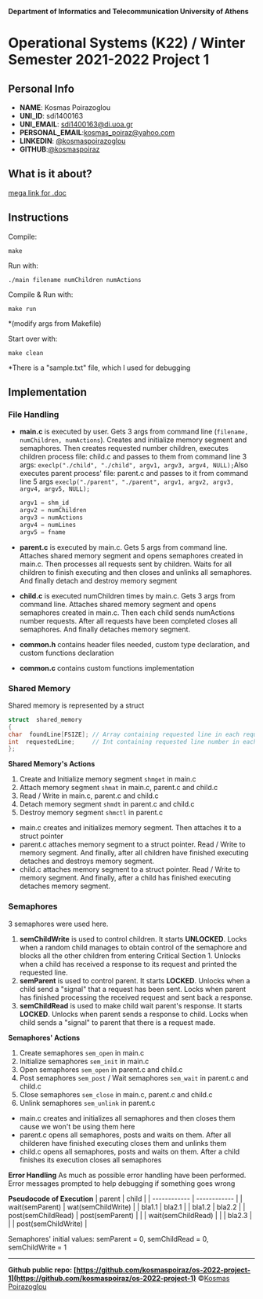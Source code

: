 
   ****Department of Informatics and Telecommunication
University of Athens****

# **Operational Systems (K22) / Winter Semester 2021-2022 Project 1**

## Personal Info

 - **NAME**: Kosmas Poirazoglou
 - **UNI_ID**: sdi1400163
 - **UNI_EMAIL**: [sdi1400163@di.uoa.gr](mailto:sdi1400163@di.uoa.gr)
 - **PERSONAL_EMAIL**:[kosmas_poiraz@yahoo.com](mailto:kosmas_poiraz@yahoo.com)
 - **LINKEDIN**: [@kosmaspoirazoglou](https://www.linkedin.com/in/kosmas-poirazoglou/)
 - **GITHUB**:[@kosmaspoiraz](https://github.com/kosmaspoiraz)

## What is it about?
[mega link for .doc](https://mega.nz/file/wnA1yaKI#0VqYOwYXC1Vj9hfShOscai5ye0mxv1sX9__3oVwAm5k)

## Instructions
Compile:
```console
make
``` 
Run  with:
```console
./main filename numChildren numActions 
```
Compile & Run with:
```console
make run
```
*(modify args from Makefile)  

Start over with:
```console
make clean
```
 *There is a "sample.txt" file, which I used for debugging

## Implementation
### File Handling

 - **main.c** is executed by user. Gets 3 args from command line (`filename, numChildren, numActions`). Creates and initialize memory segment and semaphores. Then creates requested number children, executes children process file: child.c and passes to them from command line 3 args: `execlp("./child", "./child", argv1, argv3, argv4, NULL);`Also executes parent process' file: parent.c and passes to it from command line 5 args `execlp("./parent", "./parent", argv1, argv2, argv3, argv4, argv5, NULL);`
	```c
	argv1 = shm_id
	argv2 = numChildren
	argv3 = numActions
	argv4 = numLines
	argv5 = fname
	```	
	
 - **parent.c** is executed by main.c. Gets 5 args from command line. Attaches shared memory segment and opens semaphores created in main.c. Then processes all requests sent by children. Waits for all children to finish executing and then closes and unlinks all semaphores. And finally detach and destroy memory segment
 - **child.c** is executed numChildren times by main.c. Gets 3 args from command line. Attaches shared memory segment and opens semaphores created in main.c. Then each child sends numActions number requests. After all requests have been completed closes all semaphores. And finally detaches memory segment.
 - **common.h** contains header files needed, custom type declaration, and custom functions declaration
 - **common.c** contains custom functions implementation

### Shared Memory
Shared memory is represented by a struct
```c
struct  shared_memory
{
char  foundLine[FSIZE]; // Array containing requested line in each request
int  requestedLine;		// Int containing requested line number in each request
};
```
**Shared Memory's Actions**

 1. Create and Initialize memory segment `shmget` in main.c
 2. Attach memory segment `shmat` in main.c, parent.c and child.c
 3. Read / Write in main.c, parent.c and child.c
 4. Detach memory segment `shmdt` in parent.c and child.c
 5. Destroy memory segment `shmctl` in parent.c 

- main.c creates and initializes memory segment. Then attaches it to a struct pointer
- parent.c attaches memory segment to a struct pointer. Read / Write to memory segment. And finally, after all children have finished executing detaches and destroys memory segment.
- child.c attaches memory segment to a struct pointer. Read / Write to memory segment. And finally, after a child has finished executing detaches memory segment.

### Semaphores
3 semaphores were used here.

 1. **semChildWrite** is used to control children. It starts **UNLOCKED**. Locks when a random child manages to obtain control of the semaphore and blocks all the other children from entering Critical Section 1. Unlocks when a child has received a response to its request and printed the requested line.
 2. **semParent** is used to control parent. It starts **LOCKED**. Unlocks when a child send a "signal" that a request has been sent. Locks when parent has finished processing the received request and sent back a response.
 3. **semChildRead** is used to make child wait parent's response. It starts **LOCKED**. Unlocks when parent sends a response to child. Locks when child sends a "signal" to parent that there is a request made.

**Semaphores' Actions**

 1. Create semaphores `sem_open` in main.c
 2. Initialize semaphores `sem_init` in main.c
 3. Open semaphores `sem_open` in parent.c and child.c
 4. Post semaphores `sem_post` / Wait semaphores `sem_wait` in parent.c and child.c
 5. Close semaphores `sem_close` in main.c, parent.c and child.c
 6. Unlink semaphores `sem_unlink` in parent.c

- main.c creates and initializes all semaphores and then closes them cause we won't be using them here
- parent.c opens all semaphores, posts and waits on them. After all childeren have finished executing closes them and unlinks them
- child.c opens all semaphores, posts and waits on them. After a child finishes its execution closes all semaphores

**Error Handling**
As much as possible error handling have been performed. Error messages prompted to help debugging if something goes wrong

**Pseudocode of Execution**
| parent  | child   |
| ------------ | ------------ |
|  wait(semParent) | wat(semChildWrite)  |
|  bla1.1 | bla2.1  |
|  bla1.2 |  bla2.2 |
|  post(semChildRead) | post(semParent)  |
|   | wait(semChildRead)  |
|   |  bla2.3 |
|   |  post(semChildWrite) |

Semaphores' initial values:
	semParent = 0, semChildRead = 0, semChildWrite = 1



----
**Github public repo: [https://github.com/kosmaspoiraz/os-2022-project-1](https://github.com/kosmaspoiraz/os-2022-project-1)**
&copy;[Kosmas Poirazoglou](https://www.linkedin.com/in/kosmas-poirazoglou/)
